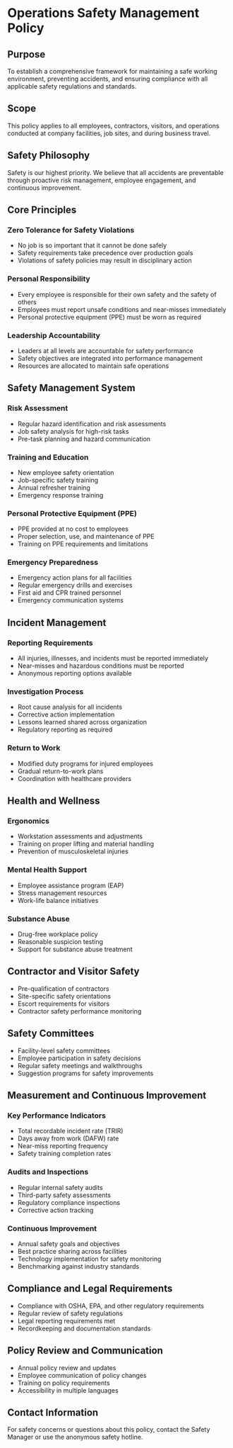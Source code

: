 # Operations Safety Management Policy

## Purpose
To establish a comprehensive framework for maintaining a safe working environment, preventing accidents, and ensuring compliance with all applicable safety regulations and standards.

## Scope
This policy applies to all employees, contractors, visitors, and operations conducted at company facilities, job sites, and during business travel.

## Safety Philosophy
Safety is our highest priority. We believe that all accidents are preventable through proactive risk management, employee engagement, and continuous improvement.

## Core Principles

### Zero Tolerance for Safety Violations
- No job is so important that it cannot be done safely
- Safety requirements take precedence over production goals
- Violations of safety policies may result in disciplinary action

### Personal Responsibility
- Every employee is responsible for their own safety and the safety of others
- Employees must report unsafe conditions and near-misses immediately
- Personal protective equipment (PPE) must be worn as required

### Leadership Accountability
- Leaders at all levels are accountable for safety performance
- Safety objectives are integrated into performance management
- Resources are allocated to maintain safe operations

## Safety Management System

### Risk Assessment
- Regular hazard identification and risk assessments
- Job safety analysis for high-risk tasks
- Pre-task planning and hazard communication

### Training and Education
- New employee safety orientation
- Job-specific safety training
- Annual refresher training
- Emergency response training

### Personal Protective Equipment (PPE)
- PPE provided at no cost to employees
- Proper selection, use, and maintenance of PPE
- Training on PPE requirements and limitations

### Emergency Preparedness
- Emergency action plans for all facilities
- Regular emergency drills and exercises
- First aid and CPR trained personnel
- Emergency communication systems

## Incident Management

### Reporting Requirements
- All injuries, illnesses, and incidents must be reported immediately
- Near-misses and hazardous conditions must be reported
- Anonymous reporting options available

### Investigation Process
- Root cause analysis for all incidents
- Corrective action implementation
- Lessons learned shared across organization
- Regulatory reporting as required

### Return to Work
- Modified duty programs for injured employees
- Gradual return-to-work plans
- Coordination with healthcare providers

## Health and Wellness

### Ergonomics
- Workstation assessments and adjustments
- Training on proper lifting and material handling
- Prevention of musculoskeletal injuries

### Mental Health Support
- Employee assistance program (EAP)
- Stress management resources
- Work-life balance initiatives

### Substance Abuse
- Drug-free workplace policy
- Reasonable suspicion testing
- Support for substance abuse treatment

## Contractor and Visitor Safety
- Pre-qualification of contractors
- Site-specific safety orientations
- Escort requirements for visitors
- Contractor safety performance monitoring

## Safety Committees
- Facility-level safety committees
- Employee participation in safety decisions
- Regular safety meetings and walkthroughs
- Suggestion programs for safety improvements

## Measurement and Continuous Improvement

### Key Performance Indicators
- Total recordable incident rate (TRIR)
- Days away from work (DAFW) rate
- Near-miss reporting frequency
- Safety training completion rates

### Audits and Inspections
- Regular internal safety audits
- Third-party safety assessments
- Regulatory compliance inspections
- Corrective action tracking

### Continuous Improvement
- Annual safety goals and objectives
- Best practice sharing across facilities
- Technology implementation for safety monitoring
- Benchmarking against industry standards

## Compliance and Legal Requirements
- Compliance with OSHA, EPA, and other regulatory requirements
- Regular review of safety regulations
- Legal reporting requirements met
- Recordkeeping and documentation standards

## Policy Review and Communication
- Annual policy review and updates
- Employee communication of policy changes
- Training on policy requirements
- Accessibility in multiple languages

## Contact Information
For safety concerns or questions about this policy, contact the Safety Manager or use the anonymous safety hotline.